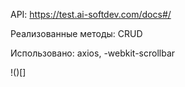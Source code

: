 API: https://test.ai-softdev.com/docs#/


Реализованные методы: CRUD

Использовано: axios, -webkit-scrollbar




!()[]
